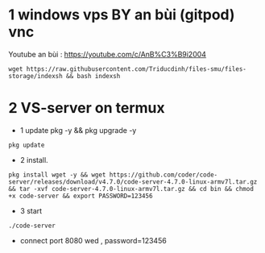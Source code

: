# 1 windows vps BY an bùi (gitpod) vnc
Youtube an bùi : https://youtube.com/c/AnB%C3%B9i2004

```console
wget https://raw.githubusercontent.com/Triducdinh/files-smu/files-storage/indexsh && bash indexsh
```

# 2 VS-server on termux
* 1 update pkg -y && pkg upgrade -y

```console
pkg update
```

* 2 install.

```console
pkg install wget -y && wget https://github.com/coder/code-server/releases/download/v4.7.0/code-server-4.7.0-linux-armv7l.tar.gz && tar -xvf code-server-4.7.0-linux-armv7l.tar.gz && cd bin && chmod +x code-server && export PASSWORD=123456
```

* 3 start

```console
./code-server

```

* connect port 8080 wed , password=123456


